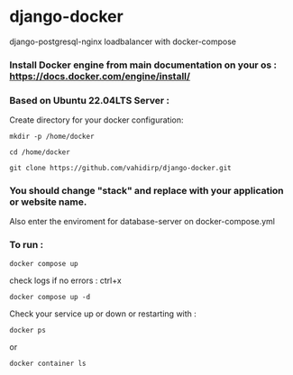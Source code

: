 # django-docker
 django-postgresql-nginx loadbalancer with docker-compose

### Install Docker engine from main documentation on your os : https://docs.docker.com/engine/install/

### Based on Ubuntu 22.04LTS Server :

Create directory for your docker configuration:
  
```
mkdir -p /home/docker
```
```
cd /home/docker
```
```  
git clone https://github.com/vahidirp/django-docker.git
```
  
### You should change "stack" and replace with your application or website name.

Also enter the enviroment for database-server on docker-compose.yml

### To run : 
```
docker compose up
```
 check logs if no errors : ctrl+x 
 ```
docker compose up -d
```
 
Check your service up or down or restarting with :
```
docker ps
```
or
```
docker container ls
```

